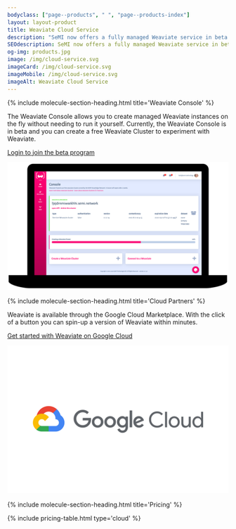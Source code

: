 ```yaml
---
bodyclass: ["page--products", " ", "page--products-index"]
layout: layout-product
title: Weaviate Cloud Service
description: "SeMI now offers a fully managed Weaviate service in beta. You can create Weaviate instances on the SeMI network and integrate them directly into your software stack.<p><a class=\"button--cta\" type=\"submit\" href=\"https://console.semi.technology/\">Create a free Weaviate Cluster</a></p>"
SEOdescription: SeMI now offers a fully managed Weaviate service in beta. You can create Weaviate instances on the SeMI network and integrate them directly into your software stack.
og-img: products.jpg
image: /img/cloud-service.svg
imageCard: /img/cloud-service.svg
imageMobile: /img/cloud-service.svg
imageAlt: Weaviate Cloud Service
---
```


{% include molecule-section-heading.html
    title='Weaviate Console'
%}

<section class="layout layout--double">
    <div class="layout__column">
        <p>
            The Weaviate Console allows you to create managed Weaviate instances on the fly without needing to run it yourself. Currently, the Weaviate Console is in beta and you can create a free Weaviate Cluster to experiment with Weaviate.
        </p>
        <p>
            <a class="button--cta" type="submit" href="https://console.semi.technology/">Login to join the beta program</a>
        </p>
    </div>
    <div class="layout__column">
        <img src="/img/cloud-console.png"  alt="Weaviate Cloud Console" />
    </div>
</section>

{% include molecule-section-heading.html
    title='Cloud Partners'
%}

<section class="layout layout--double-reverse">
    <div class="layout__column">
        <p>
            Weaviate is available through the Google Cloud Marketplace. With the click of a button you can spin-up a version of Weaviate within minutes.
        </p>
        <p>
            <a class="button--cta" type="submit" href="#">Get started with Weaviate on Google Cloud</a>
        </p>
    </div>
    <div class="layout__column">
        <img src="/img/Google_Cloud_Platform-Logo.svg"  alt="Weaviate on Google Cloud Platform" />
    </div>
</section>

{% include molecule-section-heading.html
    title='Pricing'
%}

{% include pricing-table.html
    type='cloud'
%}